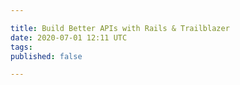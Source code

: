 ```yaml
---

title: Build Better APIs with Rails & Trailblazer
date: 2020-07-01 12:11 UTC
tags:
published: false

---
```


